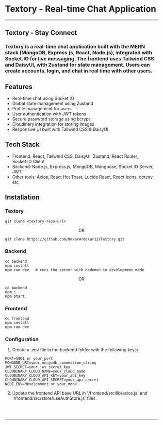 # Textory - Real-time Chat Application

---

## Textory - Stay Connect

### Textory is a real-time chat application built with the MERN stack (MongoDB, Express.js, React, Node.js), integrated with Socket.IO for live messaging. The frontend uses Tailwind CSS and DaisyUI, with Zustand for state management. Users can create accounts, login, and chat in real time with other users.

## Features

- Real-time chat using Socket.IO
- Global state management using Zustand
- Profile management for users
- User authentication with JWT tokens
- Secure password storage using bcrypt
- Cloudinary integration for storing images
- Responsive UI built with Tailwind CSS & DaisyUI

## Tech Stack

- Frontend: React, Tailwind CSS, DaisyUI, Zustand, React Router, Socket.IO Client
- Backend: Node.js, Express.js, MongoDB, Mongoose, Socket.IO Server, JWT
- Other tools: Axios, React Hot Toast, Lucide React, React Icons, dotenv, etc

## Installation

### Textory

```
git clone <textory-repo-url>
```

<p align="center">OR</p>

```
git clone https://github.com/OmkarArdekar12/Textory.git
```

### Backend

```
cd backend
npm install
npm run dev   # runs the server with nodemon in development mode
```

<p align="center">OR</p>

```
cd backend
npm i
npm start
```

### Frontend

```
cd frontend
npm install
npm run dev
```

### Configuration

1. Create a .env file in the backend folder with the following keys:

```
PORT=5001 or your_port
MONGODB_URI=your_mongodb_connection_string
JWT_SECRET=your_jwt_secret_key
CLOUDINARY_CLOUD_NAME=your_cloud_name
CLOUDINARY_CLOUD_API_KEY=your_api_key
CLOUDINARY_CLOUD_API_SECRET=your_api_secret
NODE_ENV=development or your_mode
```

2. Update the frontend API base URL in '/frontend/src/lib/axios.js' and '/frontend/src/store/useAuthStore.js' files.

<br>
<br>
<hr>
